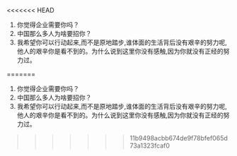 <<<<<<< HEAD
1. 你觉得企业需要你吗？
2. 中国那么多人为啥要招你？
3. 我希望你可以行动起来,而不是原地踏步,谁体面的生活背后没有艰辛的努力呢,他人的艰辛你是看不到的。为什么说到这里你没有感触,因为你就没有正经的努力过。

=======
1. 你觉得企业需要你吗？
2. 中国那么多人为啥要招你？
3. 我希望你可以行动起来,而不是原地踏步,谁体面的生活背后没有艰辛的努力呢,他人的艰辛你是看不到的。为什么说到这里你没有感触,因为你就没有正经的努力过。

>>>>>>> 11b9498acbb674de9f78bfef065d73a1323fcaf0
